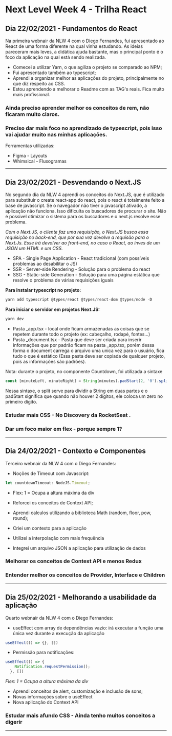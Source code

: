 # Next Level Week 4 - Trilha React

## Dia 22/02/2021 - Fundamentos do React

Na primeira webnair da NLW 4 com o Diego Fernandes, fui apresentado ao React de uma forma diferente na qual vinha estudando. As ideias pareceram mais leves, a didática ajuda bastante, mas o principal ponto é o foco da aplicação na qual está sendo realizada. 

* Comecei a utilizar Yarn, o que agiliza o projeto se comparado ao NPM;
* Fui apresentado também ao typescript;
* Aprendi a organizar melhor as aplicações do projeto, principalmente no que diz respeito ao CSS.
* Estou aprendendo a melhorar o Readme com as TAG's reais. Fica muito mais profissional.

### Ainda preciso aprender melhor os conceitos de rem, não ficaram muito claros.
### Preciso dar mais foco no aprendizado de typescript, pois isso vai ajudar muito nas minhas aplicações.

Ferramentas utilizadas:

* Figma - Layouts
* Whimsical - Fluxogramas

---

## Dia 23/02/2021 - Desvendando o Next.JS

No segundo dia da NLW 4 aprendi os conceitos do Next.JS, que é utilizado para substituir o create react-app do react, pois o react é totalmente feito a base de javascript. Se o navegador não tiver o javascript ativado, a aplicação não funciona. Isso dificulta os buscadores de procurar o site. Não é possivel otimizar o sistema para os buscadores e o next.js resolve esse problema.

*Com o Next.JS, o cliente faz uma requisição, o Next.JS busca essa requisição no back-end, que por sua vez devolve a requisão para o Next.Js. Esse irá devolver ao front-end, no caso o React, ao inves de um JSON um HTML e um CSS.*

* SPA - Single Page Application - React tradicional (com possíveis problemas ao desabilitar o JS)
* SSR - Server-side Rendering - Solução para o problema do react
* SSG - Static-side Generation - Solução para uma página estática que resolve o problema de várias requisições iguais

**Para instalar typescript no projeto:**
```javascript
yarn add typescript @types/react @types/react-dom @types/node -D
```

**Para iniciar o servidor em projetos Next.JS:**
```javascript
yarn dev
```

* Pasta _app.tsx - local onde ficam armazenadas as coisas que se repetem durante todo o projeto (ex: cabeçalho, rodapé, fontes...)
* Pasta _document.tsx - Pasta que deve ser criada para inserir informações que por padrão ficam na pasta _app.tsx, porém dessa forma o document carrega o arquivo uma unica vez para o usuário, fica tudo o que é estático (Essa pasta deve ser copiada de qualquer projeto, pois as informações são padrões).

Nota: durante o projeto, no componente Countdown, foi utilizada a sintaxe 
```javascript 
const [minuteLeft, minuteRight] = String(minutes).padStart(2, '0').split('');
```

Nessa sintaxe, o split serve para dividir a String em duas partes e o padStart significa que quando não houver 2 dígitos, ele coloca um zero no primeiro dígito.

### Estudar mais CSS - No Discovery da RocketSeat .
### Dar um foco maior em flex - porque sempre 1?

---

## Dia 24/02/2021 - Contexto e Componentes

Terceiro webnair da NLW 4 com o Diego Fernandes: 

* Noções de Timeout com Javascript:

```javascript
let countdownTimeout: NodeJS.Timeout;
```

* Flex: 1 = Ocupa a altura máxima da div

* Reforcei os conceitos de Context API;
* Aprendi calculos utilizando a biblioteca Math (random, floor, pow, round);
* Criei um contexto para a aplicação
* Utilizei a interpolação com mais frequência
* Integrei um arquivo JSON a aplicação para utilização de dados

### Melhorar os conceitos de Context API e menos Redux
### Entender melhor os conceitos de Provider, Interface e Children

---

## Dia 25/02/2021 - Melhorando a usabilidade da aplicação

Quarto webnair da NLW 4 com o Diego Fernandes: 

* useEffect com array de dependências vazio: irá executar a função uma única vez durante a execução da aplicação

```javascript
useEffect(() => {}, [])
```
* Permissão para notificações:

```javascript
useEffect(() => {
    Notification.requestPermission();
  }, [])
```

*Flex: 1 = Ocupa a altura máxima da div*

* Aprendi conceitos de alert, customização e inclusão de sons;
* Novas informações sobre o useEffect
* Nova aplicação do Context API

### Estudar mais afundo CSS - Ainda tenho muitos conceitos a digerir

---